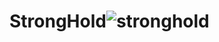 # StrongHold![stronghold](https://user-images.githubusercontent.com/121312707/235411101-cdb55e12-6a69-4e66-9a9c-e714ce40b9fe.png)
